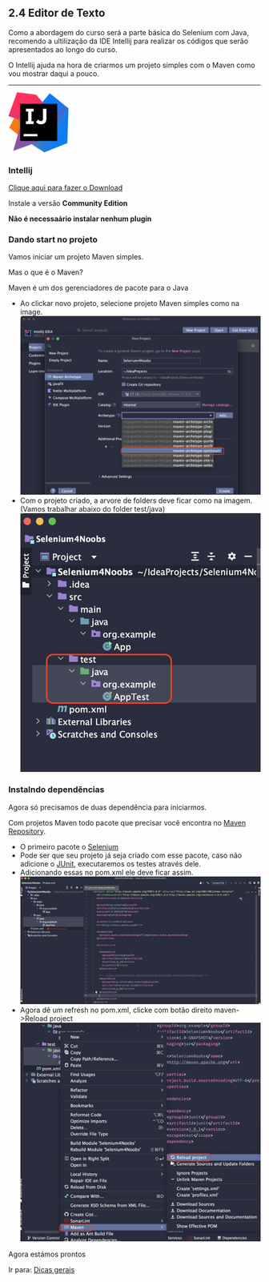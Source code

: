 ## 2.4 Editor de Texto

Como a abordagem do curso será a parte básica do Selenium com Java, recomendo a ultilização da IDE Intellij para realizar os códigos que serão apresentados ao longo do curso.

O Intellij ajuda na hora de criarmos um projeto simples com o Maven como vou mostrar daqui a pouco.

<hr>
<img src="../images/IntelliJ.png" alt="php" width="120">

### Intellij

<a href="https://www.jetbrains.com/idea/download/"> Clique aqui para fazer o Download </a>

Instale a versão **Community Edition**

**Não é necessaário instalar nenhum plugin**

### Dando start no projeto

Vamos iniciar um projeto Maven simples.

Mas o que é o Maven?

Maven é um dos gerenciadores de pacote para o Java

<ul>
    <li>Ao clickar novo projeto, selecione projeto Maven simples como na image.</li>
    <img src="../images/ide-1.png">
    <li>Com o projeto criado, a arvore de folders deve ficar como na imagem. (Vamos trabalhar abaixo do folder test/java)</li>
    <img src="../images/ide-2.png">
</ul>

### Instalndo dependências

Agora só precisamos de duas dependência para iniciarmos.

Com projetos Maven todo pacote que precisar você encontra no <a href="https://mvnrepository.com">Maven Repository</a>.

<ul>
    <li>O primeiro pacote o <a href="https://mvnrepository.com/artifact/org.seleniumhq.selenium/selenium-java">Selenium</a></li>
    <li>Pode ser que seu projeto já seja criado com esse pacote, caso não adicione o <a href="https://mvnrepository.com/artifact/junit/junit">JUnit</a>, executaremos os testes através dele.</li>
    <li>Adicionando essas no pom.xml ele deve ficar assim.</li>
    <img src="../images/ide-3.png">
    <li>Agora dê um refresh no pom.xml, clicke com botão direito maven->Reload project</li>
    <img src="../images/ide-4.png">
</ul>

Agora estámos prontos

Ir para: [Dicas gerais](./5-Dicas-gerais.md)
